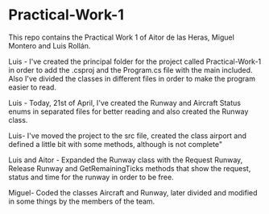 # Practical-Work-1
This repo contains the Practical Work 1 of Aitor de las Heras, Miguel Montero and Luis Rollán.

Luis - I've created the principal folder for the project called Practical-Work-1 in order to add the .csproj and the Program.cs file with the main included. Also I've divided the classes in different files in order to make the program easier to read. 

Luis - Today, 21st of April, I've created the Runway and Aircraft Status enums in separated files for better reading and also created the Runway class.

Luis- I've moved the project to the src file, created the class airport and defined a little bit with some methods, although is not complete"

Luis and Aitor - Expanded the Runway class with the Request Runway, Release Runway and GetRemainingTicks methods that show the request, status and time for the runway in order to be free.

Miguel- Coded the classes Aircraft and Runway, later divided and modified in some things by the members of the team.